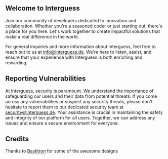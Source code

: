 ## Welcome to Interguess

Join our community of developers dedicated to innovation and collaboration. Whether you're a seasoned coder or just starting out, there's a place for you here. Let's work together to create impactful solutions that make a real difference in the world.

For general inquiries and more information about Interguess, feel free to reach out to us at info@interguess.de. We're here to listen, assist, and ensure that your experience with Interguess is both enriching and rewarding.

## Reporting Vulnerabilities

At Interguess, security is paramount. We understand the importance of safeguarding our users and their data from potential threats. If you come across any vulnerabilities or suspect any security threats, please don't hesitate to report them to our dedicated security team at security@interguess.de. Your assistance is crucial in maintaining the safety and integrity of our platform for all users. Together, we can address any issues and ensure a secure environment for everyone.

## Credits

Thanks to [Bastitron](https://github.com/Bastitron) for some of the awesome designs

